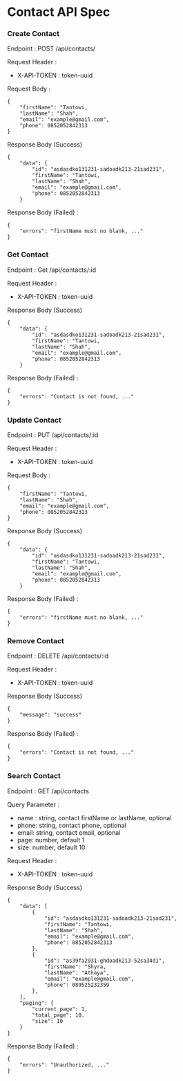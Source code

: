# Contact API Spec

### Create Contact

Endpoint : POST /api/contacts/

Request Header :

- X-API-TOKEN : token-uuid

Request Body :

```
{
	"firstName": "Tantowi,
	"lastName": "Shah",
	"email": "example@gmail.com",
	"phone": 0852052842313
}
```

Response Body (Success)

```
{
	"data": {
		"id": "asdasdko131231-sadoadk213-21sad231",
		"firstName": "Tantowi,
		"lastName": "Shah",
		"email": "example@gmail.com",
		"phone": 0852052842313
	}
```

Response Body (Failed) : 

```
{
	"errors": "firstName must no blank, ..."
}
```

### Get Contact

Endpoint : Get /api/contacts/:id

Request Header :

- X-API-TOKEN : token-uuid

Response Body (Success)

```
{
	"data": {
		"id": "asdasdko131231-sadoadk213-21sad231",
		"firstName": "Tantowi,
		"lastName": "Shah",
		"email": "example@gmail.com",
		"phone": 0852052842313
	}
```

Response Body (Failed) :

```
{
	"errors": "Contact is not found, ..."
}
```

### Update Contact

Endpoint : PUT /api/contacts/:id

Request Header :

- X-API-TOKEN : token-uuid

Request Body :

```
{
	"firstName": "Tantowi,
	"lastName": "Shah",
	"email": "example@gmail.com",
	"phone": 0852052842313
}
```

Response Body (Success)

```
{
	"data": {
		"id": "asdasdko131231-sadoadk213-21sad231",
		"firstName": "Tantowi,
		"lastName": "Shah",
		"email": "example@gmail.com",
		"phone": 0852052842313
	}
```

Response Body (Failed) :

```
{
	"errors": "firstName must no blank, ..."
}
```

### Remove Contact

Endpoint : DELETE /api/contacts/:id

Request Header :

- X-API-TOKEN : token-uuid

Response Body (Success)

```
{
	"message": "success"
}
```

Response Body (Failed) :

```
{
	"errors": "Contact is not found, ..."
}
```

### Search Contact

Endpoint : GET /api/contacts

Query Parameter :

- name : string, contact firstName or lastName, optional
- phone: string, contact phone, optional
- email: string, contact email, optional
- page: number, default 1
- size: number, default 10

Request Header :

- X-API-TOKEN : token-uuid

Response Body (Success)

```
{
	"data": [
		{
			"id": "asdasdko131231-sadoadk213-21sad231",
			"firstName": "Tantowi,
			"lastName": "Shah",
			"email": "example@gmail.com",
			"phone": 0852052842313
		},
		{
			"id": "as39fa2931-ghdoadk213-52sa34d1",
			"firstName": "Shyra,
			"lastName": "Athaya",
			"email": "example@gmail.com",
			"phone": 089525232359
		},
	],
	"paging": {
		"current_page": 1,
		"total_page": 10.
		"size": 10
	}
}
```

Response Body (Failed) :

```
{
	"errors": "Unauthorized, ..."
}
```
